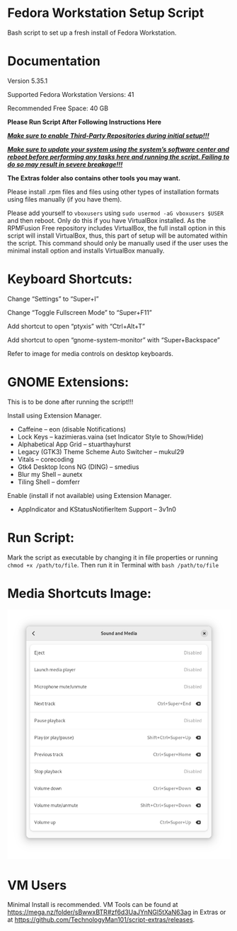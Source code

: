 # Fedora Workstation Setup Script
Bash script to set up a fresh install of Fedora Workstation.


# Documentation

Version 5.35.1

Supported Fedora Workstation Versions: 41

Recommended Free Space: 40 GB

**Please Run Script After Following Instructions Here**

<ins>_**Make sure to enable Third-Party Repositories during initial setup!!!**_</ins>

<ins>_**Make sure to update your system using the system’s software center and reboot before performing any tasks here and running the script. Failing to do so may result in severe breakage!!!**_</ins>

**The Extras folder also contains other tools you may want.**


Please install .rpm files and files using other types of installation formats using files manually (if you have them).

Please add yourself to `vboxusers` using `sudo usermod -aG vboxusers $USER` and then reboot. Only do this if you have VirtualBox installed. As the RPMFusion Free repository includes VirtualBox, the full install option in this script will install VirtualBox, thus, this part of setup will be automated within the script. This command should only be manually used if the user uses the minimal install option and installs VirtualBox manually. 


# Keyboard Shortcuts:

Change “Settings” to “Super+I”

Change “Toggle Fullscreen Mode” to “Super+F11”

Add shortcut to open “ptyxis” with “Ctrl+Alt+T”

Add shortcut to open “gnome-system-monitor” with “Super+Backspace”

Refer to image for media controls on desktop keyboards.


# GNOME Extensions:

This is to be done after running the script!!!

Install using Extension Manager. 

- Caffeine – eon (disable Notifications)
- Lock Keys – kazimieras.vaina (set Indicator Style to Show/Hide)
- Alphabetical App Grid – stuarthayhurst
- Legacy (GTK3) Theme Scheme Auto Switcher – mukul29
- Vitals – corecoding
- Gtk4 Desktop Icons NG (DING) – smedius
- Blur my Shell – aunetx
- Tiling Shell – domferr

Enable (install if not available) using Extension Manager. 
- AppIndicator and KStatusNotifierItem Support – 3v1n0


# Run Script:

Mark the script as executable by changing it in file properties or running `chmod +x /path/to/file`. Then run it in Terminal with `bash /path/to/file`


# Media Shortcuts Image:
![Error](https://github.com/TechnologyMan101/fedora-workstation-setup-script/blob/main/Media%20Shortcuts%20for%20Desktop%20Keyboards.png?raw=true)


# VM Users

Minimal Install is recommended. VM Tools can be found at https://mega.nz/folder/sBwwxBTR#zf6d3UaJYnNGl5tXaN63ag in Extras or at https://github.com/TechnologyMan101/script-extras/releases.

